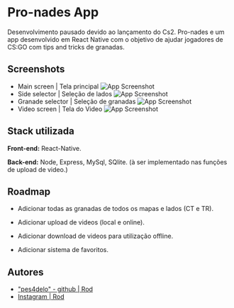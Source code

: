 
# Pro-nades App


Desenvolvimento pausado devido ao lançamento do Cs2.
Pro-nades e um app desenvolvido em React Native com o objetivo de ajudar jogadores de CS:GO com tips and tricks de granadas.




## Screenshots
- Main screen | Tela principal
![App Screenshot](https://i.imgur.com/3QFzm0d.png)
- Side selector | Seleção de lados
![App Screenshot](https://i.imgur.com/XCfGc24.png)
- Granade selector | Seleção de granadas
![App Screenshot](https://i.imgur.com/ls9J6Ej.png)
- Video screen | Tela do Video
![App Screenshot](https://i.imgur.com/NupcKG1.png)

## Stack utilizada

**Front-end:** React-Native.

**Back-end:** Node, Express, MySql, SQlite. 
(à ser implementado nas funções de upload de video.)


## Roadmap

- Adicionar todas as granadas de todos os mapas e lados (CT e TR).

- Adicionar upload de videos (local e online).

- Adicionar download de videos para utilização offline.

- Adicionar sistema de favoritos.


## Autores

- ["pes4delo" - github | Rod](https://github.com/pes4delo)
- [Instagram | Rod](https://www.instagram.com/rodrigosuco)
